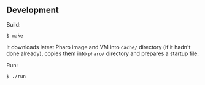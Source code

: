 Development
-----------

Build:

    $ make

It downloads latest Pharo image and VM into `cache/` directory
(if it hadn't done already), copies them into `pharo/` directory
and prepares a startup file.

Run:

    $ ./run
